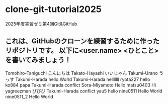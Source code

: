 # clone-git-tutorial2025
2025年度実習ゼミ第4回Git&amp;GitHub

これは、GitHubのクローンを練習するために作ったリポジトリです。
以下に<user.name> <ひとこと>を書いてみましょう！
--------------------------------------------------------------
Tomohiro-Taniguchi こんにちは
Takato-Hayashi いいじゃん
Takumi-Urano うっす
Takumi-Harada hello World
Takumi-Harada helllllll
ryota227 hello
ko884 papa
Takumi-Harada conflict 
Sora-Miyamoto Hello
matsu0403 Hi
yagreezman ぴぴぴ
Takumi-Harada conflict
yau5 hello 
nine0511 Hello World
nine0511_2 Hello World

